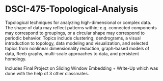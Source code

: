 # DSCI-475-Topological-Analysis
Topological techniques for analyzing high-dimensional or complex data. The shape of data may reflect patterns within; e.g. connected components may correspond to groupings, or a circular shape may correspond to periodic behavior. Topics include clustering, dendrograms, a visual introduction to topology, data modeling and visualization, and selected topics from nonlinear dimensionality reduction, graph-based models of data, Reeb graphs, multi-scale approaches to data, and persistent homology.

Includes Final Project on Sliding Window Embedding + Write-Up which was done with the help of 3 other classmates. 
